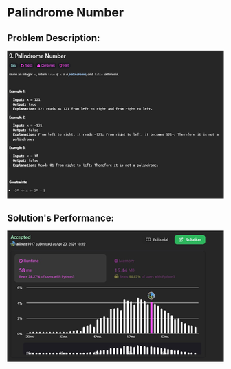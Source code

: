 # Palindrome Number

## Problem Description:
![alt text](images/image.png)

## Solution's Performance:
![alt text](images/image(1).jpg)